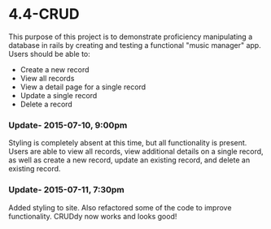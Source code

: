 # 4.4-CRUD

This purpose of this project is to demonstrate proficiency manipulating a database in rails by creating and testing a functional "music manager" app. Users should be able to:
* Create a new record
* View all records
* View a detail page for a single record
* Update a single record
* Delete a record

### Update- 2015-07-10, 9:00pm

Styling is completely absent at this time, but all functionality is present. Users are able to view all records, view additional details on a single record, as well as create a new record, update an existing record, and delete an existing record.

### Update- 2015-07-11, 7:30pm

Added styling to site. Also refactored some of the code to improve functionality. CRUDdy now works and looks good!

